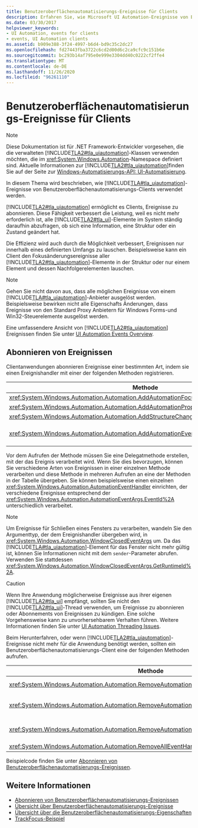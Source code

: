 ```yaml
---
title: Benutzeroberflächenautomatisierungs-Ereignisse für Clients
description: Erfahren Sie, wie Microsoft UI Automation-Ereignisse von Benutzeroberflächenautomatisierungs-Clients in .NET verwendet werden. Mithilfe der Benutzeroberflächen Automatisierung können Clients relevante Ereignisse abonnieren.
ms.date: 03/30/2017
helpviewer_keywords:
- UI Automation, events for clients
- events, UI Automation clients
ms.assetid: b909e388-3f24-4997-b6d4-bd9c35c2dc27
ms.openlocfilehash: fd27443fba3722c6cd2d00d6c2ca9cfc9c151b6e
ms.sourcegitcommit: bc293b14af795e0e999e3304dd40c0222cf2ffe4
ms.translationtype: MT
ms.contentlocale: de-DE
ms.lasthandoff: 11/26/2020
ms.locfileid: "96261110"
---
```

# <a name="ui-automation-events-for-clients"></a>Benutzeroberflächenautomatisierungs-Ereignisse für Clients

> [!NOTE]
> Diese Dokumentation ist für .NET Framework-Entwickler vorgesehen, die die verwalteten [!INCLUDE[TLA2#tla_uiautomation](../../../includes/tla2sharptla-uiautomation-md.md)]-Klassen verwenden möchten, die im <xref:System.Windows.Automation>-Namespace definiert sind. Aktuelle Informationen zur [!INCLUDE[TLA2#tla_uiautomation](../../../includes/tla2sharptla-uiautomation-md.md)]finden Sie auf der Seite zur [Windows-Automatisierungs-API: UI-Automatisierung](/windows/win32/winauto/entry-uiauto-win32).  
  
 In diesem Thema wird beschrieben, wie [!INCLUDE[TLA#tla_uiautomation](../../../includes/tlasharptla-uiautomation-md.md)]-Ereignisse von Benutzeroberflächenautomatisierungs-Clients verwendet werden.  
  
 [!INCLUDE[TLA2#tla_uiautomation](../../../includes/tla2sharptla-uiautomation-md.md)] ermöglicht es Clients, Ereignisse zu abonnieren. Diese Fähigkeit verbessert die Leistung, weil es nicht mehr erforderlich ist, alle [!INCLUDE[TLA2#tla_ui](../../../includes/tla2sharptla-ui-md.md)]-Elemente im System ständig daraufhin abzufragen, ob sich eine Information, eine Struktur oder ein Zustand geändert hat.  
  
 Die Effizienz wird auch durch die Möglichkeit verbessert, Ereignissen nur innerhalb eines definierten Umfangs zu lauschen. Beispielsweise kann ein Client den Fokusänderungsereignisse aller [!INCLUDE[TLA2#tla_uiautomation](../../../includes/tla2sharptla-uiautomation-md.md)]-Elemente in der Struktur oder nur einem Element und dessen Nachfolgerelementen lauschen.  
  
> [!NOTE]
> Gehen Sie nicht davon aus, dass alle möglichen Ereignisse von einem [!INCLUDE[TLA#tla_uiautomation](../../../includes/tlasharptla-uiautomation-md.md)]-Anbieter ausgelöst werden. Beispielsweise bewirken nicht alle Eigenschafts Änderungen, dass Ereignisse von den Standard Proxy Anbietern für Windows Forms-und Win32-Steuerelemente ausgelöst werden.  
  
 Eine umfassendere Ansicht von [!INCLUDE[TLA2#tla_uiautomation](../../../includes/tla2sharptla-uiautomation-md.md)] Ereignissen finden Sie unter [UI Automation Events Overview](ui-automation-events-overview.md).  
  
<a name="Subscribing_to_Events"></a>

## <a name="subscribing-to-events"></a>Abonnieren von Ereignissen  

 Clientanwendungen abonnieren Ereignisse einer bestimmten Art, indem sie einen Ereignishandler mit einer der folgenden Methoden registrieren.  
  
|Methode|Ereignistyp|Typ der Ereignisargumente|Delegattyp|  
|------------|----------------|--------------------------|-------------------|  
|<xref:System.Windows.Automation.Automation.AddAutomationFocusChangedEventHandler%2A>|Fokusänderung|<xref:System.Windows.Automation.AutomationFocusChangedEventArgs>|<xref:System.Windows.Automation.AutomationFocusChangedEventHandler>|  
|<xref:System.Windows.Automation.Automation.AddAutomationPropertyChangedEventHandler%2A>|Eigenschaftenänderung|<xref:System.Windows.Automation.AutomationPropertyChangedEventArgs>|<xref:System.Windows.Automation.AutomationPropertyChangedEventHandler>|  
|<xref:System.Windows.Automation.Automation.AddStructureChangedEventHandler%2A>|Strukturänderung|<xref:System.Windows.Automation.StructureChangedEventArgs>|<xref:System.Windows.Automation.StructureChangedEventHandler>|  
|<xref:System.Windows.Automation.Automation.AddAutomationEventHandler%2A>|Alle anderen Ereignisse, die durch ein <xref:System.Windows.Automation.AutomationEvent>-Objekt ermittelt werden|<xref:System.Windows.Automation.AutomationEventArgs> oder <xref:System.Windows.Automation.WindowClosedEventArgs>|<xref:System.Windows.Automation.AutomationEventHandler>|  
  
 Vor dem Aufrufen der Methode müssen Sie eine Delegatmethode erstellen, mit der das Ereignis verarbeitet wird. Wenn Sie dies bevorzugen, können Sie verschiedene Arten von Ereignissen in einer einzelnen Methode verarbeiten und diese Methode in mehreren Aufrufen an eine der Methoden in der Tabelle übergeben. Sie können beispielsweise einen einzelnen <xref:System.Windows.Automation.AutomationEventHandler> einrichten, der verschiedene Ereignisse entsprechend der <xref:System.Windows.Automation.AutomationEventArgs.EventId%2A> unterschiedlich verarbeitet.  
  
> [!NOTE]
> Um Ereignisse für Schließen eines Fensters zu verarbeiten, wandeln Sie den Argumenttyp, der dem Ereignishandler übergeben wird, in <xref:System.Windows.Automation.WindowClosedEventArgs> um. Da das [!INCLUDE[TLA#tla_uiautomation](../../../includes/tlasharptla-uiautomation-md.md)]-Element für das Fenster nicht mehr gültig ist, können Sie Informationen nicht mit dem `sender`-Parameter abrufen. Verwenden Sie stattdessen <xref:System.Windows.Automation.WindowClosedEventArgs.GetRuntimeId%2A>.  
  
> [!CAUTION]
> Wenn Ihre Anwendung möglicherweise Ereignisse aus ihrer eigenen [!INCLUDE[TLA2#tla_ui](../../../includes/tla2sharptla-ui-md.md)] empfängt, sollten Sie nicht den [!INCLUDE[TLA2#tla_ui](../../../includes/tla2sharptla-ui-md.md)]-Thread verwenden, um Ereignisse zu abonnieren oder Abonnements von Ereignissen zu kündigen. Eine solche Vorgehensweise kann zu unvorhersehbarem Verhalten führen. Weitere Informationen finden Sie unter [UI Automation Threading Issues](ui-automation-threading-issues.md).  
  
 Beim Herunterfahren, oder wenn [!INCLUDE[TLA2#tla_uiautomation](../../../includes/tla2sharptla-uiautomation-md.md)]-Ereignisse nicht mehr für die Anwendung benötigt werden, sollten ein Benutzeroberflächenautomatisierungs-Client eine der folgenden Methoden aufrufen.  
  
|Methode|BESCHREIBUNG|  
|------------|-----------------|  
|<xref:System.Windows.Automation.Automation.RemoveAutomationEventHandler%2A>|Hebt die Registrierung eines Ereignishandlers auf, der mit <xref:System.Windows.Automation.Automation.AddAutomationEventHandler%2A> registriert wurde.|  
|<xref:System.Windows.Automation.Automation.RemoveAutomationFocusChangedEventHandler%2A>|Hebt die Registrierung eines Ereignishandlers auf, der mit <xref:System.Windows.Automation.Automation.AddAutomationFocusChangedEventHandler%2A> registriert wurde.|  
|<xref:System.Windows.Automation.Automation.RemoveAutomationPropertyChangedEventHandler%2A>|Hebt die Registrierung eines Ereignishandlers auf, der mit <xref:System.Windows.Automation.Automation.AddAutomationPropertyChangedEventHandler%2A> registriert wurde.|  
|<xref:System.Windows.Automation.Automation.RemoveAllEventHandlers%2A>|Hebt die Registrierung aller registrierten Ereignishandler auf.|  
  
 Beispielcode finden Sie unter [Abonnieren von Benutzeroberflächenautomatisierungs-Ereignissen](subscribe-to-ui-automation-events.md).  
  
## <a name="see-also"></a>Weitere Informationen

- [Abonnieren von Benutzeroberflächenautomatisierungs-Ereignissen](subscribe-to-ui-automation-events.md)
- [Übersicht über Benutzeroberflächenautomatisierungs-Ereignisse](ui-automation-events-overview.md)
- [Übersicht über die Benutzeroberflächenautomatisierungs-Eigenschaften](ui-automation-properties-overview.md)
- [TrackFocus-Beispiel](https://github.com/Microsoft/WPF-Samples/tree/master/Accessibility/FocusTracker)
